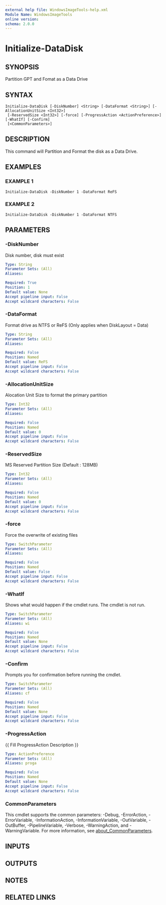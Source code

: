 ```yaml
---
external help file: WindowsImageTools-help.xml
Module Name: WindowsImageTools
online version:
schema: 2.0.0
---
```


# Initialize-DataDisk

## SYNOPSIS
Partition GPT and Fomat as a Data Drive

## SYNTAX

```
Initialize-DataDisk [-DiskNumber] <String> [-DataFormat <String>] [-AllocationUnitSize <Int32>]
 [-ReservedSize <Int32>] [-force] [-ProgressAction <ActionPreference>] [-WhatIf] [-Confirm]
 [<CommonParameters>]
```

## DESCRIPTION
This command will Partition and Format the disk as a Data Drive.

## EXAMPLES

### EXAMPLE 1
```
Initialize-DataDisk -DiskNumber 1 -DataFormat ReFS
```

### EXAMPLE 2
```
Initialize-DataDisk -DiskNumber 1 -DataFormat NTFS
```

## PARAMETERS

### -DiskNumber
Disk number, disk must exist

```yaml
Type: String
Parameter Sets: (All)
Aliases:

Required: True
Position: 1
Default value: None
Accept pipeline input: False
Accept wildcard characters: False
```

### -DataFormat
Format drive as NTFS or ReFS (Only applies when DiskLayout = Data)

```yaml
Type: String
Parameter Sets: (All)
Aliases:

Required: False
Position: Named
Default value: ReFS
Accept pipeline input: False
Accept wildcard characters: False
```

### -AllocationUnitSize
Alocation Unit Size to format the primary partition

```yaml
Type: Int32
Parameter Sets: (All)
Aliases:

Required: False
Position: Named
Default value: 0
Accept pipeline input: False
Accept wildcard characters: False
```

### -ReservedSize
MS Reserved Partition Size (Default : 128MB)

```yaml
Type: Int32
Parameter Sets: (All)
Aliases:

Required: False
Position: Named
Default value: 0
Accept pipeline input: False
Accept wildcard characters: False
```

### -force
Force the overwrite of existing files

```yaml
Type: SwitchParameter
Parameter Sets: (All)
Aliases:

Required: False
Position: Named
Default value: False
Accept pipeline input: False
Accept wildcard characters: False
```

### -WhatIf
Shows what would happen if the cmdlet runs.
The cmdlet is not run.

```yaml
Type: SwitchParameter
Parameter Sets: (All)
Aliases: wi

Required: False
Position: Named
Default value: None
Accept pipeline input: False
Accept wildcard characters: False
```

### -Confirm
Prompts you for confirmation before running the cmdlet.

```yaml
Type: SwitchParameter
Parameter Sets: (All)
Aliases: cf

Required: False
Position: Named
Default value: None
Accept pipeline input: False
Accept wildcard characters: False
```

### -ProgressAction
{{ Fill ProgressAction Description }}

```yaml
Type: ActionPreference
Parameter Sets: (All)
Aliases: proga

Required: False
Position: Named
Default value: None
Accept pipeline input: False
Accept wildcard characters: False
```

### CommonParameters
This cmdlet supports the common parameters: -Debug, -ErrorAction, -ErrorVariable, -InformationAction, -InformationVariable, -OutVariable, -OutBuffer, -PipelineVariable, -Verbose, -WarningAction, and -WarningVariable. For more information, see [about_CommonParameters](http://go.microsoft.com/fwlink/?LinkID=113216).

## INPUTS

## OUTPUTS

## NOTES

## RELATED LINKS
